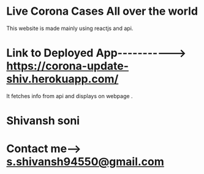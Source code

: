 # Live Corona Cases All over the world


This website is made mainly using  reactjs and api.

# Link to Deployed App----------->  https://corona-update-shiv.herokuapp.com/


It fetches info from api  and displays on webpage .



# Shivansh soni

# Contact me-->   s.shivansh94550@gmail.com
